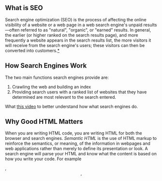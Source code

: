 ## What is SEO

Search engine optimization (SEO) is the process of affecting the online visibility of a website or a web page in a web search engine's unpaid results—often referred to as "natural", "organic", or "earned" results. In general, the earlier (or higher ranked on the search results page), and more frequently a website appears in the search results list, the more visitors it will receive from the search engine's users; these visitors can then be converted into customers.[*](https://en.wikipedia.org/wiki/Search_engine_optimization)

## How Search Engines Work

The two main functions search engines provide are:

1) Crawling the web and building an index
2) Providing search users with a ranked list of websites that they have determined are most relevant to the search entered.

What [this video](https://www.youtube.com/watch?v=LVV_93mBfSU) to better understand how what search engines do.

## Why Good HTML Matters

When you are writing HTML code, you are writing HTML for both the browser and search engines. *Semantic HTML* is the use of HTML markup to reinforce the semantics, or meaning, of the information in webpages and web applications rather than merely to define its presentation or look. A search engine will parse your HTML and know what the content is based on how you write your code. For example <nav>, <header>, <title>, <article>, <aside> and others are all meant to inform the machines reading your page what type of content is contained within the tags.

One of the most important elements for SEO is the title tag:

```HTML
<title>Great Dane - Site Name</title>
```

The title tag should inform search engines what this page is about. It's also what appears in search engine result links and our bookmarks.

The image below shows the site title and how it's used by Google.

![Site title](https://github.com/UMInteractive/Weblab/blob/master/images/dane.png?raw=true)

The image below shows how the browser uses the title tag

![Tab](https://github.com/UMInteractive/Weblab/blob/master/images/dane-title.png?raw=true)

While the title is by no means the only element a search engine considers into its ranking formula, it does carry some weight.

#### How search engines rank importance

How search engines rank search results is a closely guarded secret, but it's common knowledge that correct use of semantic HTML does help in SEO rankings. This is most evident in header tags:

# h1 Most important
## h2 Second most important
### h3 Third most important
#### h4 fourth most important
##### and so on....

The most important keywords should be in the title and article heading (h1). There should only be one heading per page.

## Why Good Content Matters

More important than good HTML is having relevant content. Search engines have worked hard to get you the best and freshest content. Nothing beats having good content that's regularly updated.

## Why create ad campaigns to promote your websites

[Twitter](https://ads.twitter.com/), [Facebook](https://www.facebook.com/business/), [Google Adwords](https://adwords.google.com) allow you to create ad campaigns to target users to promote your site, tweet, page, sell a product, or service. This process involves creating a campaign/ads that allows you to target based location, keywords, demographics, etc. These companies allow you place a bid, create a budget, or determine a length of time for your campaign and give you a assessment of your reach to potential viewers.

## Adding Google Analytics.

Analytics is a great resource to see who is visiting your site. Analytics are used throughout the industry to research everything from geographically who is visiting your site, what browsers are being used, what information/page are people most navigating to, etc. Analytics are valuable to be able to make informed decisions on what to potentially invest time and money on your site.

##### To add Google Analytics
* Visit https://analytics.google.com
 * You can use your existing google account or create a new one
   * If you login to the site for the first time it will direct you to create a new property, set property settings, and allow you to get your tracking info.
* Once you create property you can click, on the admin panel and edit your property, settings, and get your tracking info.
![Admin Panel](../images/adminpanel.png)

 * If you need to create an new property or edit you need to include the following information:
   * Website Name
   * URL (Your github.io site)
   * Category
   * Time Zone
* Make sure to save your changes
![Property Details](../images/propertydetails.png)
 * Click on property settings will also reflect the information in the Property Details Panel
![Property Settings](../images/propertysettings.png)
 * Click on Tracking Info, then Tracking code.
![Get Tracking Code](../images/getrackingcode.jpg)
 * Copy the script tag under the section labeled Website Tracking
 * Paste the code in your project index.html file right before the body tag.
![Tracking Code](../images/trackingdata.png)
